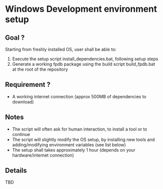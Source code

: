 Windows Development environment setup
===============

Goal ?
----

Starting from freshly installed OS, user shall be able to:

1. Execute the setup script install_dependencies.bat, following setup steps
2. Generate a working fpdb package using the build script build_fpdb.bat at the root of the repository

Requirement ?
----

* A working internet connection (approx 500MB of dependencies to download)

Notes
----

* The script will often ask for human interaction, to install a tool or to continue
* The script will slightly modify the OS setup, by installing new tools and adding/modifying environment variables (see list below)
* The setup shall takes approximately 1 hour (depends on your hardware/internet connection)

Details
----

TBD